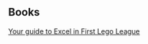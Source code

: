# 

## Books

[Your guide to Excel in First Lego League](https://www.amazon.com/Your-guide-Excel-First-League/dp/1975760751)
